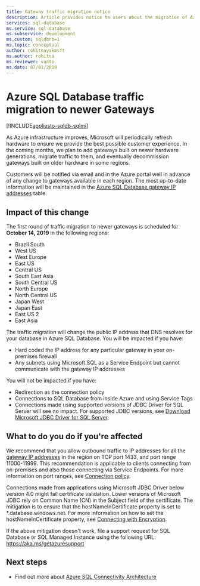 ```yaml
---
title: Gateway traffic migration notice
description: Article provides notice to users about the migration of Azure SQL Database gateway IP addresses
services: sql-database
ms.service: sql-database
ms.subservice: development
ms.custom: sqldbrb=1 
ms.topic: conceptual
author: rohitnayakmsft
ms.author: rohitna
ms.reviewer: vanto
ms.date: 07/01/2019
---
```

# Azure SQL Database traffic migration to newer Gateways
[!INCLUDE[appliesto-sqldb-sqlmi](../includes/appliesto-sqldb-sqlmi.md)]

As Azure infrastructure improves, Microsoft will periodically refresh hardware to ensure we provide the best possible customer experience. In the coming months, we plan to add gateways built on newer hardware generations, migrate traffic to them, and eventually decommission gateways built on older hardware in some regions.  

Customers will be notified via email and in the Azure portal well in advance of any change to gateways available in each region. The most up-to-date information will be maintained in the [Azure SQL Database gateway IP addresses](connectivity-architecture.md#gateway-ip-addresses) table.

## Impact of this change

The first round of traffic migration to newer gateways  is scheduled for **October 14, 2019** in the following regions:

- Brazil South
- West US
- West Europe
- East US
- Central US
- South East Asia
- South Central US
- North Europe
- North Central US
- Japan West
- Japan East
- East US 2
- East Asia

The traffic migration will change the public IP address that DNS resolves for your database in Azure SQL Database.
You will be impacted if you have:

- Hard coded the IP address for any particular gateway in your on-premises firewall
- Any subnets using Microsoft.SQL as a Service Endpoint but cannot communicate with the gateway IP addresses

You will not be impacted if you have:

- Redirection as the connection policy
- Connections to SQL Database from inside Azure and using Service Tags
- Connections made using supported versions of JDBC Driver for SQL Server will see no impact. For supported JDBC versions, see [Download Microsoft JDBC Driver for SQL Server](/sql/connect/jdbc/download-microsoft-jdbc-driver-for-sql-server).

## What to do you do if you're affected

We recommend that you allow outbound traffic to IP addresses for all the [gateway IP addresses](connectivity-architecture.md#gateway-ip-addresses) in the region on TCP port 1433, and port range 11000-11999. This recommendation is applicable to clients connecting from on-premises and also those connecting via Service Endpoints. For more information on port ranges, see [Connection policy](connectivity-architecture.md#connection-policy).

Connections made from applications using Microsoft JDBC Driver below version 4.0 might fail certificate validation. Lower versions of Microsoft JDBC rely on Common Name (CN) in the Subject field of the certificate. The mitigation is to ensure that the hostNameInCertificate property is set to *.database.windows.net. For more information on how to set the hostNameInCertificate property, see [Connecting with Encryption](/sql/connect/jdbc/connecting-with-ssl-encryption).

If the above mitigation doesn't work, file a support request for SQL Database or SQL Managed Instance using the following URL: https://aka.ms/getazuresupport

## Next steps

- Find out more about [Azure SQL Connectivity Architecture](connectivity-architecture.md)

